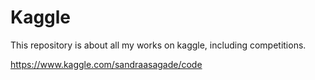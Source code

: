 # Kaggle

This repository is about all my works on kaggle, including competitions.

https://www.kaggle.com/sandraasagade/code
